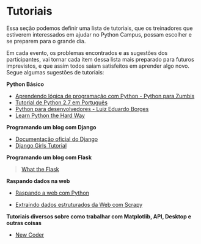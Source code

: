 # Tutoriais

Essa seção podemos definir uma lista de tutoriais, que os treinadores que estiverem interessados em ajudar no Python Campus, possam escolher e se preparem para o grande dia.

Em cada evento, os problemas encontrados e as sugestões dos participantes, vai tornar cada item dessa lista mais preparado para futuros imprevistos, e que assim todos saiam satisfeitos em aprender algo novo. Segue algumas sugestões de tutoriais:

**Python Básico**

- [Aprendendo lógica de programação com Python - Python para Zumbis](http://pycursos.com/python-para-zumbis/)
- [Tutorial de Python 2.7 em Português](http://turing.com.br/pydoc/2.7/tutorial/)
- [Python para desenvolvedores - Luiz Eduardo Borges](https://ark4n.files.wordpress.com/2010/01/python_para_desenvolvedores_2ed.pdf)
- [Learn Python the Hard Way](http://learnpythonthehardway.org/book/)

**Programando um blog com Django**

- [Documentação oficial do Django](https://docs.djangoproject.com/en/1.9/intro/tutorial01/)
- [Django Girls Tutorial](http://tutorial.djangogirls.org/pt/index.html)

 **Programando um blog com Flask**

> [What the Flask](http://pythonclub.com.br/what-the-flask-pt-1-introducao-ao-desenvolvimento-web-com-python)

**Raspando dados na web**

- [Raspando a web com Python](http://pythonclub.com.br/raspando-a-web-com-python-parte-1.html)

- [Extraindo dados estruturados da Web com Scrapy](http://www.infoq.com/br/presentations/extraindo-dados-estruturados-scrapy)

**Tutoriais diversos sobre como trabalhar com Matplotlib, API, Desktop e outras coisas**

- [New Coder](http://newcoder.io/)

